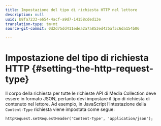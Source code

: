 ```yaml
---
title: Impostazione del tipo di richiesta HTTP nel lettore
description: null
uuid: b8fa7233-e654-4acf-a9d7-14158cded13e
translation-type: tm+mt
source-git-commit: 0d2d75dd411edea2a7a853ed425af5c6da154b06

---
```



# Impostazione del tipo di richiesta HTTP {#setting-the-http-request-type}

Il corpo della richiesta per tutte le richieste API di Media Collection deve essere in formato JSON, pertanto devi impostare il tipo di richiesta di contenuto nel lettore. Ad esempio, in JavaScript l’intestazione della `Content-Type` richiesta viene impostata come segue:

```
httpRequest.setRequestHeader('Content-Type', 'application/json'); 
```

